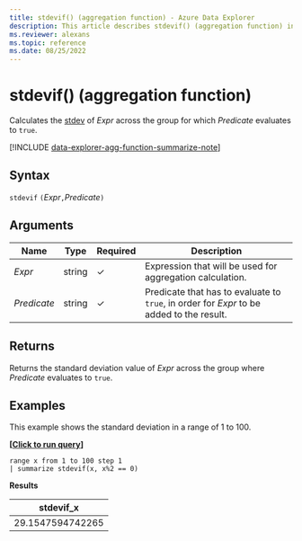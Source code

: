 ```yaml
---
title: stdevif() (aggregation function) - Azure Data Explorer
description: This article describes stdevif() (aggregation function) in Azure Data Explorer.
ms.reviewer: alexans
ms.topic: reference
ms.date: 08/25/2022
---
```

# stdevif() (aggregation function)

Calculates the [stdev](stdev-aggfunction.md) of *Expr* across the group for which *Predicate* evaluates to `true`.

[!INCLUDE [data-explorer-agg-function-summarize-note](../../includes/data-explorer-agg-function-summarize-note.md)]

## Syntax

 `stdevif` `(`*Expr*`,`*Predicate*`)`

## Arguments

| Name | Type | Required | Description |
|--|--|--|--|
| *Expr* | string | &check; | Expression that will be used for aggregation calculation. |
| *Predicate* | string | &check; | Predicate that has to evaluate to `true`, in order for *Expr* to be added to the result. |

## Returns

Returns the standard deviation value of *Expr* across the group where *Predicate* evaluates to `true`.

## Examples

This example shows the standard deviation in a range of 1 to 100.

**\[**[**Click to run query**](https://dataexplorer.azure.com/clusters/kvc6bc487453a064d3c9de.northeurope/databases/NewDatabase1?query=H4sIAAAAAAAAAytKzEtPVahQSCvKz1UwVCjJVzA0MFAoLkktUDDk5apRKC7NzU0syqxKBYqlpJZlpmlU6ChUqBop2NoqGGgCAOJM8HQ+AAAA)**\]**

```kusto
range x from 1 to 100 step 1
| summarize stdevif(x, x%2 == 0)

```

**Results**

|stdevif_x|
|---|
|29.1547594742265|

